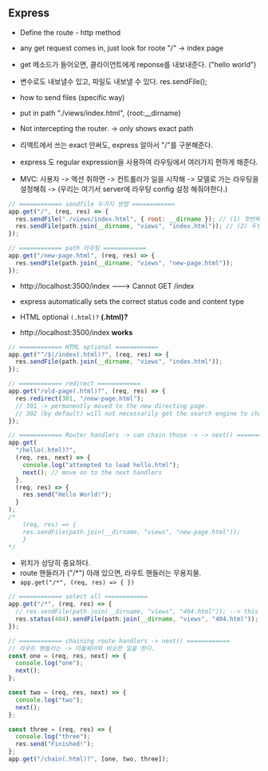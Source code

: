 ## Express

- Define the route - http method
- any get request comes in, just look for roote "/" -> index page
- get 메소드가 들어오면, 클라이언트에게 reponse를 내보내준다. ("hello world")
- 변수로도 내보낼수 있고, 파일도 내보낼 수 있다. res.sendFile();
- how to send files (specific way)
- put in path "./views/index.html", {root:\_\_dirname}

- Not intercepting the router. -> only shows exact path
- 리액트에서 쓰는 exact 안써도, express 알아서 "/"를 구분해준다.
- express 도 regular expression을 사용하여 라우팅에서 여러가지 편하게 해준다.

- MVC: 사용자 -> 액션 취하면 -> 컨트롤러가 일을 시작해 -> 모델로 가는 라우팅을 설정해줘 -> (우리는 여기서 server에 라우팅 config 설정 해줘야한다.)

```js
// ============ sendfile 두가지 방법 ============
app.get("/", (req, res) => {
  res.sendFile("./views/index.html", { root: __dirname }); // (1) 첫번째 방법.
  res.sendFile(path.join(__dirname, "views", "index.html")); // (2) 두번째 방법.
});
```

```js
// ============ path 라우팅 ============
app.get("/new-page.html", (req, res) => {
  res.sendFile(path.join(__dirname, "views", "new-page.html"));
});
```

- http://localhost:3500/index ---> Cannot GET /index
- express automatically sets the correct status code and content type

- HTML optional `(.html)?` **(.html)?**
- http://localhost:3500/index **works**

```js
// ============ HTML optional ============
app.get("^/$|/index(.html)?", (req, res) => {
  res.sendFile(path.join(__dirname, "views", "index.html"));
});
```

```js
// ============ redirect ============
app.get("/old-page(.html)?", (req, res) => {
  res.redirect(301, "/new-page.html");
  // 301 -> permanently moved to the new directing page.
  // 302 (by default) will not necessarily get the search engine to change as permannet redirect
});
```

```js
// ============ Router handlers -> can chain those -> -> next() ============
app.get(
  "/hello(.html)?",
  (req, res, next) => {
    console.log("attempted to load hello.html");
    next(); // move on to the next handlers
  },
  (req, res) => {
    res.send("Hello World!");
  }
);
/*
    (req, res) => {
    res.sendFile(path.join(__dirname, "views", "new-page.html"));
    }
*/
```

- 위치가 상당히 중요하다.
- route 핸들러가 ("/\*") 아래 있으면, 라우트 핸들러는 무용지물.
- `app.get("/*", (req, res) => { })`

```js
// ============ select all ============
app.get("/*", (req, res) => {
  // res.sendFile(path.join(__dirname, "views", "404.html")); --> this wont' just send 404 code but 200 because it can detect the file.
  res.status(404).sendFile(path.join(__dirname, "views", "404.html")); // solution
});
```

```js
// ============ chaining route handlers -> next() ============
// 라우트 핸들러는 -> 미들웨어와 비슷한 일을 한다.
const one = (req, res, next) => {
  console.log("one");
  next();
};

const two = (req, res, next) => {
  console.log("two");
  next();
};

const three = (req, res) => {
  console.log("three");
  res.send("Finished!");
};
app.get("/chain(.html)?", [one, two, three]);
```
